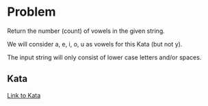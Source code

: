 # Problem

Return the number (count) of vowels in the given string.

We will consider a, e, i, o, u as vowels for this Kata (but not y).

The input string will only consist of lower case letters and/or spaces.

## Kata

[Link to Kata](https://www.codewars.com/kata/54ff3102c1bad923760001f3)
